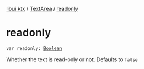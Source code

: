 [libui.ktx](../index.md) / [TextArea](index.md) / [readonly](./readonly.md)

# readonly

`var readonly: `[`Boolean`](https://kotlinlang.org/api/latest/jvm/stdlib/kotlin/-boolean/index.html)

Whether the text is read-only or not. Defaults to `false`


